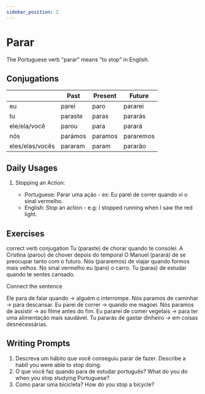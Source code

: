 ```yaml
---
sidebar_position: 2
---
```


# Parar

The Portuguese verb "parar" means "to stop" in English.

## Conjugations

|                 | Past    | Present | Future    |
| --------------- | ------- | ------- | --------- |
| eu              | parei   | paro    | pararei   |
| tu              | paraste | paras   | pararás   |
| ele/ela/você    | parou   | para    | parará    |
| nós             | parámos | paramos | pararemos |
| eles/elas/vocês | pararam | param   | pararão   |

## Daily Usages

1. Stopping an Action:

   - Portuguese: Parar uma ação - ex: Eu parei de correr quando vi o sinal vermelho.
   - English: Stop an action - e.g: I stopped running when I saw the red light.

## Exercises

correct verb conjugation
Tu (paraste) de chorar quando te consolei.
A Cristina (parou) de chover depois do temporal
O Manuel (parará) de se preocupar tanto com o futuro.
Nós (pararemos) de viajar quando formos mais velhos.
No sinal vermelho eu (paro) o carro.
Tu (paras) de estudar quando te sentes cansado.

Connect the sentence

Ele para de falar quando -> alguém o interrompe.
Nós paramos de caminhar -> para descansar.
Eu parei de correr -> quando me magoei.
Nós paramos de assistir -> ao filme antes do fim.
Eu pararei de comer vegetais -> para ter uma alimentação mais saudável.
Tu pararás de gastar dinheiro -> em coisas desnecessárias.

## Writing Prompts

1. Descreva um hábito que você conseguiu parar de fazer. Describe a habit you were able to stop doing.
2. O que você faz quando para de estudar português? What do you do when you stop studying Portuguese?
3. Como parar uma bicicleta? How do you stop a bicycle?
